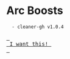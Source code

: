 # Arc Boosts


      - cleaner-gh v1.0.4
      
[<kbd> <br> I want this! <br> </kbd>][cleaner-gh]
      
[cleaner-gh]: https://arc.net/boost/1FF7C2DF-3C87-4252-8749-CD2235D920FF 'I want this!'
      


    